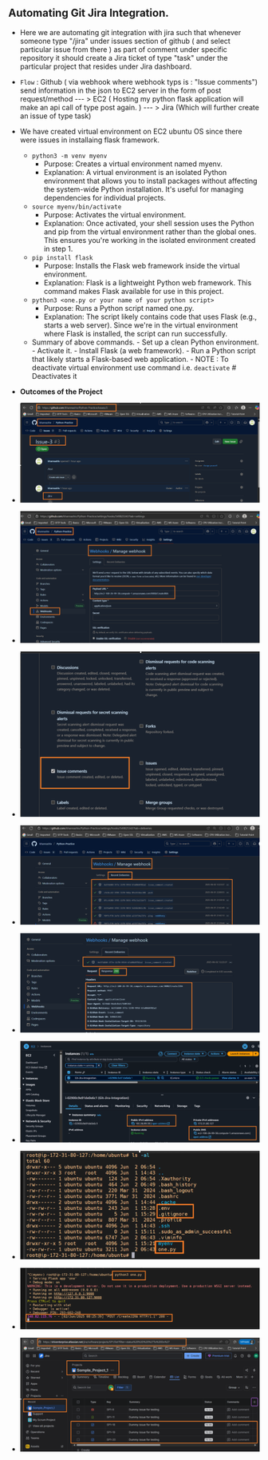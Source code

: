 ## Automating Git Jira Integration.

- Here we are automating git integration with jira such that whenever someone type "/jira" under issues section of github ( and select particular issue from there ) as part of comment under specific repository it should create a Jira ticket of type "task" under the particular project that resides under Jira dashboard.

- `Flow` : Github ( via webhook where webhook typs is : "Issue comments") send information in the json to EC2 server in the form of post request/method  --- > EC2 ( Hosting my python flask application will make an api call of type post again. ) --- > Jira  (Which will further create an issue of type task)

- We have created virtual environment on EC2 ubuntu OS since there were issues in installaing flask framework.
    - `python3 -m venv myenv`
        - Purpose: Creates a virtual environment named myenv.
        - Explanation: A virtual environment is an isolated Python environment that allows you to install packages without affecting the system-wide Python installation. It's useful for managing dependencies for individual projects.
    - `source myenv/bin/activate`
        - Purpose: Activates the virtual environment.
        - Explanation: Once activated, your shell session uses the Python and pip from the virtual environment rather than the global ones. This ensures you're working in the isolated environment created in step 1.
    - `pip install flask`
        - Purpose: Installs the Flask web framework inside the virtual environment.
        - Explanation: Flask is a lightweight Python web framework. This command makes Flask available for use in this project.
    - `python3 <one.py or your name of your python script>`
        - Purpose: Runs a Python script named one.py.
        - Explanation: The script likely contains code that uses Flask (e.g., starts a web server). Since we're in the virtual environment where Flask is installed, the script can run successfully.
    - Summary of above commands.
            - Set up a clean Python environment.
            - Activate it.
            - Install Flask (a web framework).
            - Run a Python script that likely starts a Flask-based web application.
            - NOTE : To deactivate virtual environment use command i.e. `deactivate`  # Deactivates it

- **Outcomes of the Project**

- ![Git-jira-1](../Images/Git-jira-1.png)
- ![Git-jira-2](../Images/Git-jira-2.png)
- ![Git-jira-3](../Images/Git-jira-3.png)
- ![Git-jira-4](../Images/Git-jira-4.png)
- ![Git-jira-5](../Images/Git-jira-5.png)
- ![Git-jira-6](../Images/Git-jira-6.png)
- ![Git-jira-7](../Images/Git-jira-7.png)
- ![Git-jira-8](../Images/Git-jira-8.png)
- ![Git-jira-9](../Images/Git-jira-9.png)
